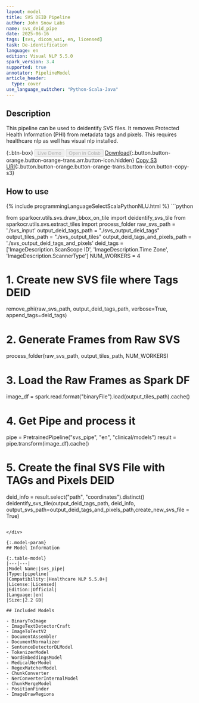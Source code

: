 ```yaml
---
layout: model
title: SVS DEID Pipeline
author: John Snow Labs
name: svs_deid_pipe
date: 2025-06-16
tags: [svs, dicom_wsi, en, licensed]
task: De-identification
language: en
edition: Visual NLP 5.5.0
spark_version: 3.4
supported: true
annotator: PipelineModel
article_header:
  type: cover
use_language_switcher: "Python-Scala-Java"
---
```


## Description

This pipeline can be used to deidentify SVS files. It removes Protected Health Information (PHI) from metadata tags and pixels. This requires healthcare nlp as well has visual nlp installed.

{:.btn-box}
<button class="button button-orange" disabled>Live Demo</button>
<button class="button button-orange" disabled>Open in Colab</button>
[Download](https://s3.amazonaws.com/auxdata.johnsnowlabs.com/clinical/models/svs_pipe_en_5.5.0_3.4_1750116076010.zip){:.button.button-orange.button-orange-trans.arr.button-icon.hidden}
[Copy S3 URI](s3://auxdata.johnsnowlabs.com/clinical/models/svs_pipe_en_5.5.0_3.4_1750116076010.zip){:.button.button-orange.button-orange-trans.button-icon.button-copy-s3}

## How to use



<div class="tabs-box" markdown="1">
{% include programmingLanguageSelectScalaPythonNLU.html %}
```python

from sparkocr.utils.svs.draw_bbox_on_tile import deidentify_svs_tile
from sparkocr.utils.svs.extract_tiles import process_folder
raw_svs_path = './svs_input'
output_deid_tags_path = "./svs_output_deid_tags"
output_tiles_path = "./svs_output_tiles"
output_deid_tags_and_pixels_path = './svs_output_deid_tags_and_pixels'
deid_tags = ['ImageDescription.ScanScope ID', 'ImageDescription.Time Zone', 'ImageDescription.ScannerType']
NUM_WORKERS = 4

# 1. Create new SVS file where Tags DEID
remove_phi(raw_svs_path, output_deid_tags_path, verbose=True, append_tags=deid_tags)

# 2. Generate Frames from Raw SVS
process_folder(raw_svs_path, output_tiles_path, NUM_WORKERS)

# 3. Load the Raw Frames as Spark DF
image_df = spark.read.format("binaryFile").load(output_tiles_path).cache()

# 4. Get Pipe and process it
pipe = PretrainedPipeline("svs_pipe", "en", "clinical/models")
result = pipe.transform(image_df).cache()

# 5. Create the final SVS File with TAGs and Pixels DEID
deid_info = result.select("path", "coordinates").distinct()
deidentify_svs_tile(output_deid_tags_path, deid_info, output_svs_path=output_deid_tags_and_pixels_path,create_new_svs_file = True)

```

</div>

{:.model-param}
## Model Information

{:.table-model}
|---|---|
|Model Name:|svs_pipe|
|Type:|pipeline|
|Compatibility:|Healthcare NLP 5.5.0+|
|License:|Licensed|
|Edition:|Official|
|Language:|en|
|Size:|2.2 GB|

## Included Models

- BinaryToImage
- ImageTextDetectorCraft
- ImageToTextV2
- DocumentAssembler
- DocumentNormalizer
- SentenceDetectorDLModel
- TokenizerModel
- WordEmbeddingsModel
- MedicalNerModel
- RegexMatcherModel
- ChunkConverter
- NerConverterInternalModel
- ChunkMergeModel
- PositionFinder
- ImageDrawRegions
